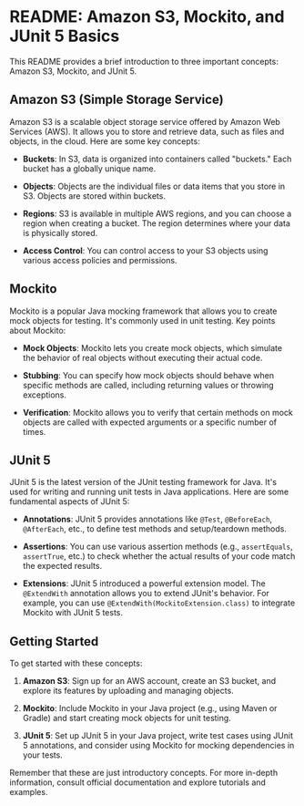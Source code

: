 # README: Amazon S3, Mockito, and JUnit 5 Basics

This README provides a brief introduction to three important concepts: Amazon S3, Mockito, and JUnit 5.

## Amazon S3 (Simple Storage Service)

Amazon S3 is a scalable object storage service offered by Amazon Web Services (AWS). It allows you to store and retrieve data, such as files and objects, in the cloud. Here are some key concepts:

- **Buckets**: In S3, data is organized into containers called "buckets." Each bucket has a globally unique name.

- **Objects**: Objects are the individual files or data items that you store in S3. Objects are stored within buckets.

- **Regions**: S3 is available in multiple AWS regions, and you can choose a region when creating a bucket. The region determines where your data is physically stored.

- **Access Control**: You can control access to your S3 objects using various access policies and permissions.

## Mockito

Mockito is a popular Java mocking framework that allows you to create mock objects for testing. It's commonly used in unit testing. Key points about Mockito:

- **Mock Objects**: Mockito lets you create mock objects, which simulate the behavior of real objects without executing their actual code.

- **Stubbing**: You can specify how mock objects should behave when specific methods are called, including returning values or throwing exceptions.

- **Verification**: Mockito allows you to verify that certain methods on mock objects are called with expected arguments or a specific number of times.

## JUnit 5

JUnit 5 is the latest version of the JUnit testing framework for Java. It's used for writing and running unit tests in Java applications. Here are some fundamental aspects of JUnit 5:

- **Annotations**: JUnit 5 provides annotations like `@Test`, `@BeforeEach`, `@AfterEach`, etc., to define test methods and setup/teardown methods.

- **Assertions**: You can use various assertion methods (e.g., `assertEquals`, `assertTrue`, etc.) to check whether the actual results of your code match the expected results.

- **Extensions**: JUnit 5 introduced a powerful extension model. The `@ExtendWith` annotation allows you to extend JUnit's behavior. For example, you can use `@ExtendWith(MockitoExtension.class)` to integrate Mockito with JUnit 5 tests.

## Getting Started

To get started with these concepts:

1. **Amazon S3**: Sign up for an AWS account, create an S3 bucket, and explore its features by uploading and managing objects.

2. **Mockito**: Include Mockito in your Java project (e.g., using Maven or Gradle) and start creating mock objects for unit testing.

3. **JUnit 5**: Set up JUnit 5 in your Java project, write test cases using JUnit 5 annotations, and consider using Mockito for mocking dependencies in your tests.

Remember that these are just introductory concepts. For more in-depth information, consult official documentation and explore tutorials and examples.
